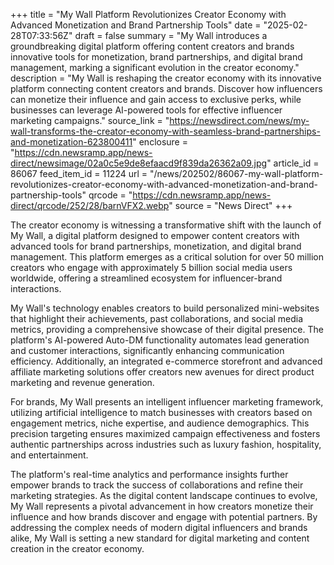 +++
title = "My Wall Platform Revolutionizes Creator Economy with Advanced Monetization and Brand Partnership Tools"
date = "2025-02-28T07:33:56Z"
draft = false
summary = "My Wall introduces a groundbreaking digital platform offering content creators and brands innovative tools for monetization, brand partnerships, and digital brand management, marking a significant evolution in the creator economy."
description = "My Wall is reshaping the creator economy with its innovative platform connecting content creators and brands. Discover how influencers can monetize their influence and gain access to exclusive perks, while businesses can leverage AI-powered tools for effective influencer marketing campaigns."
source_link = "https://newsdirect.com/news/my-wall-transforms-the-creator-economy-with-seamless-brand-partnerships-and-monetization-623800411"
enclosure = "https://cdn.newsramp.app/news-direct/newsimage/02a0c5e9de8efaacd9f839da26362a09.jpg"
article_id = 86067
feed_item_id = 11224
url = "/news/202502/86067-my-wall-platform-revolutionizes-creator-economy-with-advanced-monetization-and-brand-partnership-tools"
qrcode = "https://cdn.newsramp.app/news-direct/qrcode/252/28/barnVFX2.webp"
source = "News Direct"
+++

<p>The creator economy is witnessing a transformative shift with the launch of My Wall, a digital platform designed to empower content creators with advanced tools for brand partnerships, monetization, and digital brand management. This platform emerges as a critical solution for over 50 million creators who engage with approximately 5 billion social media users worldwide, offering a streamlined ecosystem for influencer-brand interactions.</p><p>My Wall's technology enables creators to build personalized mini-websites that highlight their achievements, past collaborations, and social media metrics, providing a comprehensive showcase of their digital presence. The platform's AI-powered Auto-DM functionality automates lead generation and customer interactions, significantly enhancing communication efficiency. Additionally, an integrated e-commerce storefront and advanced affiliate marketing solutions offer creators new avenues for direct product marketing and revenue generation.</p><p>For brands, My Wall presents an intelligent influencer marketing framework, utilizing artificial intelligence to match businesses with creators based on engagement metrics, niche expertise, and audience demographics. This precision targeting ensures maximized campaign effectiveness and fosters authentic partnerships across industries such as luxury fashion, hospitality, and entertainment.</p><p>The platform's real-time analytics and performance insights further empower brands to track the success of collaborations and refine their marketing strategies. As the digital content landscape continues to evolve, My Wall represents a pivotal advancement in how creators monetize their influence and how brands discover and engage with potential partners. By addressing the complex needs of modern digital influencers and brands alike, My Wall is setting a new standard for digital marketing and content creation in the creator economy.</p>
